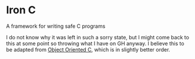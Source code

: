 # Iron C

A framework for writing safe C programs

I do not know why it was left in such a sorry state, but I might come back to this at some point so throwing what I have on GH anyway. I believe this to be adapted from [Object Oriented C](https://github.com/wmww/Object-Oriented-C), which is in slightly better order.
